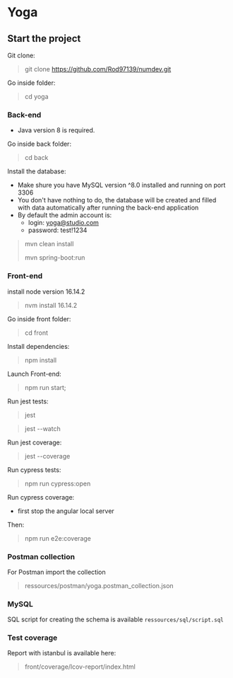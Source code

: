 # Yoga

## Start the project

Git clone:

> git clone https://github.com/Rod97139/numdev.git

Go inside folder:

> cd yoga


### Back-end

- Java version 8 is required.

Go inside back folder:

> cd back

Install the database:

- Make shure you have MySQL version ^8.0 installed and running on port 3306
- You don't have nothing to do, the database will be created and filled with data automatically after running the back-end application
- By default the admin account is:
  - login: yoga@studio.com
  - password: test!1234

> mvn clean install
> 
> mvn spring-boot:run

### Front-end

install node version 16.14.2

> nvm install 16.14.2

Go inside front folder:

> cd front

Install dependencies:

> npm install

Launch Front-end:

> npm run start;

Run jest tests:

> jest

> jest --watch

Run jest coverage:

> jest --coverage

Run cypress tests:

> npm run cypress:open

Run cypress coverage:

- first stop the angular local server

Then:

> npm run e2e:coverage


### Postman collection

For Postman import the collection

> ressources/postman/yoga.postman_collection.json

### MySQL

SQL script for creating the schema is available `ressources/sql/script.sql`

### Test coverage

Report with istanbul is available here:

> front/coverage/lcov-report/index.html
